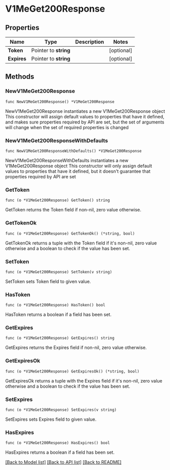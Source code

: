 # V1MeGet200Response

## Properties

Name | Type | Description | Notes
------------ | ------------- | ------------- | -------------
**Token** | Pointer to **string** |  | [optional] 
**Expires** | Pointer to **string** |  | [optional] 

## Methods

### NewV1MeGet200Response

`func NewV1MeGet200Response() *V1MeGet200Response`

NewV1MeGet200Response instantiates a new V1MeGet200Response object
This constructor will assign default values to properties that have it defined,
and makes sure properties required by API are set, but the set of arguments
will change when the set of required properties is changed

### NewV1MeGet200ResponseWithDefaults

`func NewV1MeGet200ResponseWithDefaults() *V1MeGet200Response`

NewV1MeGet200ResponseWithDefaults instantiates a new V1MeGet200Response object
This constructor will only assign default values to properties that have it defined,
but it doesn't guarantee that properties required by API are set

### GetToken

`func (o *V1MeGet200Response) GetToken() string`

GetToken returns the Token field if non-nil, zero value otherwise.

### GetTokenOk

`func (o *V1MeGet200Response) GetTokenOk() (*string, bool)`

GetTokenOk returns a tuple with the Token field if it's non-nil, zero value otherwise
and a boolean to check if the value has been set.

### SetToken

`func (o *V1MeGet200Response) SetToken(v string)`

SetToken sets Token field to given value.

### HasToken

`func (o *V1MeGet200Response) HasToken() bool`

HasToken returns a boolean if a field has been set.

### GetExpires

`func (o *V1MeGet200Response) GetExpires() string`

GetExpires returns the Expires field if non-nil, zero value otherwise.

### GetExpiresOk

`func (o *V1MeGet200Response) GetExpiresOk() (*string, bool)`

GetExpiresOk returns a tuple with the Expires field if it's non-nil, zero value otherwise
and a boolean to check if the value has been set.

### SetExpires

`func (o *V1MeGet200Response) SetExpires(v string)`

SetExpires sets Expires field to given value.

### HasExpires

`func (o *V1MeGet200Response) HasExpires() bool`

HasExpires returns a boolean if a field has been set.


[[Back to Model list]](../README.md#documentation-for-models) [[Back to API list]](../README.md#documentation-for-api-endpoints) [[Back to README]](../README.md)


